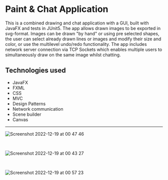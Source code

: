 # Paint & Chat Application

This is a combined drawing and chat application with a GUI, built with JavaFX and tests in JUnit5. The app allows drawn images to be exported in svg-format. Images can be drawn "by hand" or using pre selected shapes, the user can select already drawn lines or images and modify their size and color, or use the multilevel undo/redo functionality. The app includes network server connection via TCP Sockets which enables multiple users to simultaneously draw on the same image whilst chatting. 

## Technologies used

- JavaFX
- FXML
- CSS
- MVC
- Design Patterns
- Network communication
- Scene builder
- Canvas 

---

![Screenshot 2022-12-19 at 00 47 46](https://user-images.githubusercontent.com/103879144/208325928-97f88ad4-1d05-4a67-80f3-6b1469656726.png)

</br>

![Screenshot 2022-12-19 at 00 43 27](https://user-images.githubusercontent.com/103879144/208325979-44b7fb36-ee0f-4837-b8b2-5ba4317e1d7d.png)

</br>

![Screenshot 2022-12-19 at 00 57 23](https://user-images.githubusercontent.com/103879144/208326313-cf5a0b02-894e-44e5-b286-307e418b946c.png)





